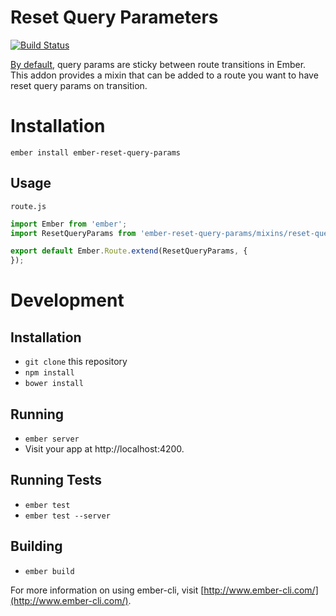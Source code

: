 # Reset Query Parameters

[![Build Status](https://travis-ci.org/Dhaulagiri/ember-reset-query-params.svg)](https://travis-ci.org/Dhaulagiri/ember-reset-query-params)

[By default](http://guides.emberjs.com/v1.13.0/routing/query-params/#toc_sticky-query-param-values), query params are sticky between route transitions in Ember.  This addon provides a mixin that can be added to a route you want to have reset query params on transition.

# Installation

`ember install ember-reset-query-params`

## Usage

`route.js`
```javascript
import Ember from 'ember';
import ResetQueryParams from 'ember-reset-query-params/mixins/reset-query-params';

export default Ember.Route.extend(ResetQueryParams, {
});

```

# Development

## Installation

* `git clone` this repository
* `npm install`
* `bower install`

## Running

* `ember server`
* Visit your app at http://localhost:4200.

## Running Tests

* `ember test`
* `ember test --server`

## Building

* `ember build`

For more information on using ember-cli, visit [http://www.ember-cli.com/](http://www.ember-cli.com/).
